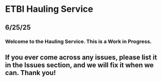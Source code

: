 # ETBI Hauling Service

## 6/25/25
### Welcome to the Hauling Service. This is a Work in Progress.

## If you ever come across any issues, please list it in the Issues section, and we will fix it when we can. Thank you!